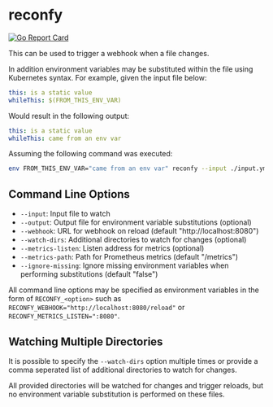 # reconfy

[![Go Report Card](https://goreportcard.com/badge/github.com/andrewheberle/reconfy?logo=go&style=flat-square)](https://goreportcard.com/report/github.com/andrewheberle/reconfy)

This can be used to trigger a webhook when a file changes.

In addition environment variables may be substituted within the file using Kubernetes syntax. For example, given the input file below:

```yaml
this: is a static value
whileThis: $(FROM_THIS_ENV_VAR)
```

Would result in the following output:

```yaml
this: is a static value
whileThis: came from an env var
```

Assuming the following command was executed:

```sh
env FROM_THIS_ENV_VAR="came from an env var" reconfy --input ./input.yml --output ./output.yml
```

## Command Line Options

* `--input`: Input file to watch
* `--output`: Output file for environment variable substitutions (optional)
* `--webhook`: URL for webhook on reload (default "http://localhost:8080")
* `--watch-dirs`: Additional directories to watch for changes (optional)
* `--metrics-listen`: Listen address for metrics (optional)
* `--metrics-path`: Path for Prometheus metrics (default "/metrics")
* `--ignore-missing`: Ignore missing environment variables when performing substitutions (default "false")

All command line options may be specified as environment variables in the form of `RECONFY_<option>` such as `RECONFY_WEBHOOK="http://localhost:8080/reload"` or `RECONFY_METRICS_LISTEN=":8080"`.

## Watching Multiple Directories

It is possible to specify the `--watch-dirs` option multiple times or provide a comma seperated list of additional directories to watch for changes. 

All provided directories will be watched for changes and trigger reloads, but no environment variable substitution is performed on these files. 
